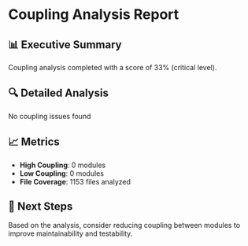 # Coupling Analysis Report

## 📊 Executive Summary
Coupling analysis completed with a score of 33% (critical level).

## 🔍 Detailed Analysis
No coupling issues found

## 📈 Metrics
- **High Coupling**: 0 modules
- **Low Coupling**: 0 modules
- **File Coverage**: 1153 files analyzed

## 🎯 Next Steps
Based on the analysis, consider reducing coupling between modules to improve maintainability and testability.
